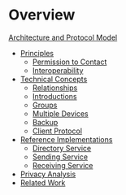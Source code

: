 # Overview

[Architecture and Protocol Model](./architecture-overview.md)
- [Principles]()
	- [Permission to Contact](./principles-permission.md)
	- [Interoperability]()
- [Technical Concepts]()
	- [Relationships]()
	- [Introductions]()
	- [Groups]()
	- [Multiple Devices]()
	- [Backup]()
	- [Client Protocol]()
- [Reference Implementations]()
	- [Directory Service]()
	- [Sending Service]()
	- [Receiving Service]()
- [Privacy Analysis]()
- [Related Work]()